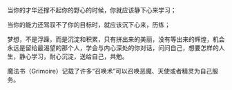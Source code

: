 当你的才华还撑不起你的野心的时候，你就应该静下心来学习；

当你的能力还驾驭不了你的目标时，就应该沉下心来，历练；

梦想，不是浮躁，而是沉淀和积累，只有拼出来的美丽，没有等出来的辉煌，机会永远是留给最渴望的那个人，学会与内心深处的你对话，问问自己，想要怎样的人生，静心学习，耐心沉淀，送给自己，共勉。

魔法书（Grimoire）记载了许多“召唤术”可以召唤恶魔、天使或者精灵为自己服务。

